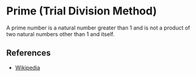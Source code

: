# Prime (Trial Division Method)

A prime number is a natural number greater than 1 and is not a product of two natural numbers other than 1 and itself. 

## References

- [Wikipedia](https://en.wikipedia.org/wiki/Prime_number)